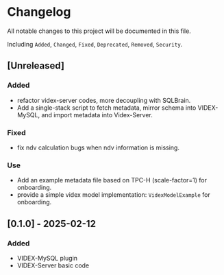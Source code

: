 # Changelog

All notable changes to this project will be documented in this file.

Including `Added`, `Changed`, `Fixed`, `Deprecated`, `Removed`, `Security`.

## [Unreleased]

### Added
- refactor videx-server codes, more decoupling with SQLBrain.
- Add a single-stack script to fetch metadata, mirror schema into VIDEX-MySQL, and import metadata into Videx-Server.

### Fixed
- fix ndv calculation bugs when ndv information is missing.

### Use
- Add an example metadata file based on TPC-H (scale-factor=1) for onboarding.
- provide a simple videx model implementation: `VidexModelExample` for onboarding.

## [0.1.0] - 2025-02-12
### Added
- VIDEX-MySQL plugin
- VIDEX-Server basic code

